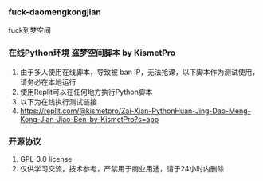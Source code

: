 ### fuck-daomengkongjian
fuck到梦空间
### 在线Python环境 盗梦空间脚本 by KismetPro
1. 由于多人使用在线脚本，导致被 ban IP，无法抢课，以下脚本作为测试使用，请务必在本地运行
2. 使用Replit可以在任何地方执行Python脚本
3. 以下为在线执行测试链接
4. https://replit.com/@kismetpro/Zai-Xian-PythonHuan-Jing-Dao-Meng-Kong-Jian-Jiao-Ben-by-KismetPro?s=app
### 开源协议
1. GPL-3.0 license
2. 仅供学习交流，技术参考，严禁用于商业用途，请于24小时内删除
